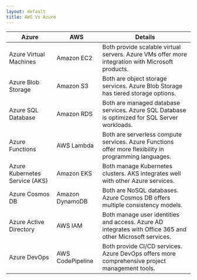 ```yaml
---
layout: default
title: AWS Vs Azure
---
```


| Azure                 | AWS                   | Details                                                                                       |
|--------------------------------|--------------------------------|-----------------------------------------------------------------------------------------------|
| Azure Virtual Machines         | Amazon EC2                     | Both provide scalable virtual servers. Azure VMs offer more integration with Microsoft products. |
| Azure Blob Storage             | Amazon S3                      | Both are object storage services. Azure Blob Storage has tiered storage options.               |
| Azure SQL Database             | Amazon RDS                     | Both are managed database services. Azure SQL Database is optimized for SQL Server workloads.  |
| Azure Functions                | AWS Lambda                     | Both are serverless compute services. Azure Functions offer more flexibility in programming languages. |
| Azure Kubernetes Service (AKS) | Amazon EKS                     | Both manage Kubernetes clusters. AKS integrates well with other Azure services.                |
| Azure Cosmos DB                | Amazon DynamoDB                | Both are NoSQL databases. Azure Cosmos DB offers multiple consistency models.                  |
| Azure Active Directory         | AWS IAM                        | Both manage user identities and access. Azure AD integrates with Office 365 and other Microsoft services. |
| Azure DevOps                   | AWS CodePipeline               | Both provide CI/CD services. Azure DevOps offers more comprehensive project management tools.  |
